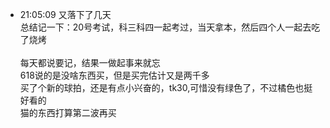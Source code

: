 
- 21:05:09 又落下了几天<br>总结记一下：20号考试，科三科四一起考过，当天拿本，然后四个人一起去吃了烧烤<br><br>每天都说要记，结果一做起事来就忘<br>618说的是没啥东西买，但是买完估计又是两千多<br>买了个新的球拍，还是有点小兴奋的，tk30,可惜没有绿色了，不过橘色也挺好看的<br>猫的东西打算第二波再买<br>